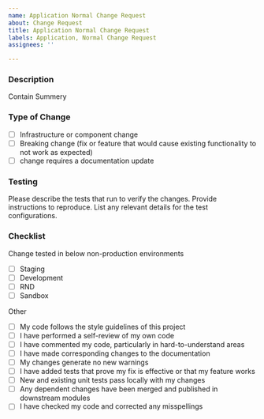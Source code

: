 ```yaml
---
name: Application Normal Change Request
about: Change Request
title: Application Normal Change Request
labels: Application, Normal Change Request
assignees: ''

---
```


### Description
Contain Summery


### Type of Change 
- [ ] Infrastructure or component change
- [ ] Breaking change (fix or feature that would cause existing functionality to not work as expected)
- [ ] change requires a documentation update

### Testing
Please describe the tests that run to verify the changes. Provide instructions to reproduce. List any relevant details for the test configurations.

### Checklist
Change tested in below non-production environments
- [ ] Staging
- [ ] Development
- [ ] RND
- [ ] Sandbox

Other
- [ ] My code follows the style guidelines of this project
- [ ] I have performed a self-review of my own code
- [ ] I have commented my code, particularly in hard-to-understand areas
- [ ] I have made corresponding changes to the documentation
- [ ] My changes generate no new warnings
- [ ] I have added tests that prove my fix is effective or that my feature works
- [ ] New and existing unit tests pass locally with my changes
- [ ] Any dependent changes have been merged and published in downstream modules
- [ ] I have checked my code and corrected any misspellings
